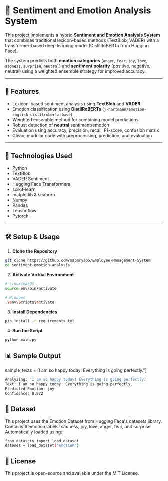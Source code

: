 # 🧠 Sentiment and Emotion Analysis System

This project implements a hybrid **Sentiment and Emotion Analysis System** that combines traditional lexicon-based methods (TextBlob, VADER) with a transformer-based deep learning model (DistilRoBERTa from Hugging Face).

The system predicts both **emotion categories** (`anger`, `fear`, `joy`, `love`, `sadness`, `surprise`, `neutral`) and **sentiment polarity** (positive, negative, neutral) using a weighted ensemble strategy for improved accuracy.

---

## 🚀 Features

- Lexicon-based sentiment analysis using **TextBlob** and **VADER**
- Emotion classification using **DistilRoBERTa** (`j-hartmann/emotion-english-distilroberta-base`)
- Weighted ensemble method for combining model predictions
- Robust detection of **neutral** sentiment/emotion
- Evaluation using accuracy, precision, recall, F1-score, confusion matrix
- Clean, modular code with preprocessing, prediction, and evaluation

---

## 🧰 Technologies Used

- Python
- TextBlob
- VADER Sentiment
- Hugging Face Transformers
- scikit-learn
- matplotlib & seaborn
- Numpy
- Pandas
- Tensonflow
- Pytorch

---

## 🛠️ Setup & Usage

1. **Clone the Repository**

```bash
git clone https://github.com/saparya05/Employee-Management-System
cd sentiment-emotion-analysis
```
2. **Activate Virtual Environment**
```bash
# Linux/macOS
source env/bin/activate

# Windows
.\env\Scripts\activate
```
3. **Install Dependencies**

```bash
pip install -r requirements.txt
```
4. **Run the Script**
```bash
python main.py
```

## 📊 Sample Output

sample_texts = [I am so happy today! Everything is going perfectly."]
```bash
Analyzing: 'I am so happy today! Everything is going perfectly.'
Text: I am so happy today! Everything is going perfectly.
Predicted Emotion: joy
Confidence: 0.972
```

## 📁 Dataset
This project uses the Emotion Dataset from Hugging Face's datasets library.
Contains 6 emotion labels: sadness, joy, love, anger, fear, and surprise
Automatically loaded using:

```bash
from datasets import load_dataset
dataset = load_dataset("emotion")
```
## 📌 License
This project is open-source and available under the MIT License.
